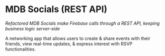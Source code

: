 # MDB Socials (REST API)

*Refactored MDB Socials make Firebase calls through a REST API, keeping business logic server-side*

A networking app that allows users to create & share events with their friends, view real-time updates, & express interest with RSVP functionalities.